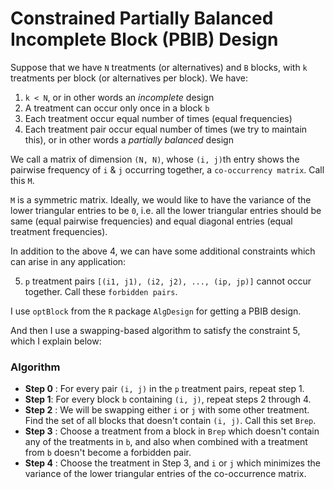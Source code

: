 # Constrained Partially Balanced Incomplete Block (PBIB) Design

Suppose that we have `N` treatments (or alternatives) and `B` blocks, with `k` treatments per block (or alternatives per block). We have:

1. `k < N`, or in other words an *incomplete* design
2. A treatment can occur only once in a block `b`
3. Each treatment occur equal number of times (equal frequencies)
4. Each treatment pair occur equal number of times (we try to maintain this), or in other words a *partially balanced* design

We call a matrix of dimension `(N, N)`, whose `(i, j)`th entry shows the pairwise frequency of `i` & `j` occurring together, a `co-occurrency matrix`. Call this `M`.

`M` is a symmetric matrix. Ideally, we would like to have the variance of the lower triangular entries to be `0`, i.e. all the lower triangular entries should be same (equal pairwise frequencies) and equal diagonal entries (equal treatment frequencies).

In addition to the above 4, we can have some additional constraints which can arise in any application:

5. `p` treatment pairs `[(i1, j1), (i2, j2), ..., (ip, jp)]` cannot occur together. Call these `forbidden pairs`.

I use `optBlock` from the `R` package `AlgDesign` for getting a PBIB design.

And then I use a swapping-based algorithm to satisfy the constraint 5, which I explain below:

### Algorithm
* **Step 0** : For every pair `(i, j)` in the `p` treatment pairs, repeat step 1.
* **Step 1**: For every block `b` containing `(i, j)`, repeat steps 2 through 4.
* **Step 2** : We will be swapping either `i` or `j` with some other treatment. Find the set of all blocks that doesn't contain `(i, j)`. Call this set `Brep`.
* **Step 3** : Choose a treatment from a block in `Brep` which doesn't contain any of the treatments in `b`, and also when combined with a treatment from `b` doesn't become a forbidden pair. 
* **Step 4** : Choose the treatment in Step 3, and `i` or `j` which minimizes the variance of the lower triangular entries of the co-occurrence matrix.
